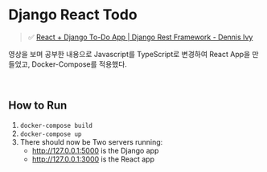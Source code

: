 # Django React Todo

> ✅ [React + Django To-Do App | Django Rest Framework - Dennis Ivy](https://www.youtube.com/watch?v=W9BjUoot2Eo&t=1924s)

영상을 보며 공부한 내용으로 Javascript를 TypeScript로 변경하여 React App을 만들었고, Docker-Compose를 적용했다.

<br>

## How to Run

1. `docker-compose build`
2. `docker-compose up`
3. There should now be Two servers running:
   - http://127.0.0.1:5000 is the Django app
   - http://127.0.0.1:3000 is the React app

